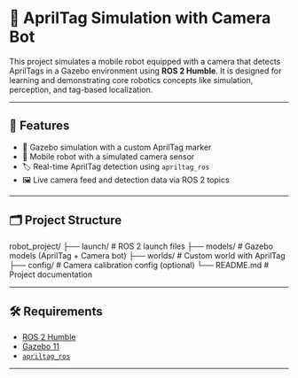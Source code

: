 # 🤖 AprilTag Simulation with Camera Bot

This project simulates a mobile robot equipped with a camera that detects AprilTags in a Gazebo environment using **ROS 2 Humble**. It is designed for learning and demonstrating core robotics concepts like simulation, perception, and tag-based localization.

---

## 🚀 Features

- 🧭 Gazebo simulation with a custom AprilTag marker
- 📸 Mobile robot with a simulated camera sensor
- 🏷️ Real-time AprilTag detection using `apriltag_ros`
- 🖼️ Live camera feed and detection data via ROS 2 topics

---

## 🗂️ Project Structure


robot_project/
├── launch/ # ROS 2 launch files
├── models/ # Gazebo models (AprilTag + Camera bot)
├── worlds/ # Custom world with AprilTag
├── config/ # Camera calibration config (optional)
└── README.md # Project documentation


---

## 🛠️ Requirements

- [ROS 2 Humble](https://docs.ros.org/en/humble/index.html)
- [Gazebo 11](http://gazebosim.org/)
- [`apriltag_ros`](https://github.com/AprilRobotics/apriltag_ros)

---

